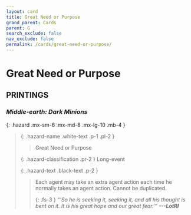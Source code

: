 ```yaml
---
layout: card
title: Great Need or Purpose
grand_parent: Cards
parent: G
search_exclude: false
nav_exclude: false
permalink: /cards/great-need-or-purpose/
---
```


# Great Need or Purpose


## PRINTINGS


### _Middle-earth: Dark Minions_

{: .hazard .mx-sm-6 .mx-md-8 .mx-lg-10 .mb-4 }
> {: .hazard-name .white-text .p-1 .pl-2 }
> > <div class="hazard-mp"></div>
> > <div class="card-name">Great Need or Purpose</div>
>
> {: .hazard-classification .pr-2 }
> Long-event
>
> {: .hazard-text .black-text .p-2 }
> > Each agent may take an extra agent action each time he normally takes an agent action. Cannot be duplicated. 
> > 
> > {: .fs-3 } 
> > _“‘So he is seeking it, seeking it, and all his thought is bent on it. It is his great hope and our great fear.’”_ ***---&#65279;LotRI*** 
>
